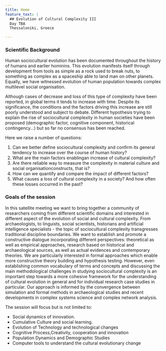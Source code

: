 ```yaml
---
title: Home 
feature_text: |
  ## Evolution of Cultural Complexity III
  Day TBA 
  Thessaloniki, Greece 

---
```


### Scientific Background

Human sociocultural evolution has been documented throughout the history
of humans and earlier hominins. This evolution manifests itself through
development from tools as simple as a rock used to break nuts, to something as
complex as a spaceship able to land man on other planets. Equally, we
have witnessed evolution of human population towards complex multilevel
social organisation.

Although cases of decrease and loss of this type of complexity have
been reported, in global terms it tends to increase with time. Despite
its significance, the conditions and the factors driving this increase
are still poorly understood and subject to debate. Different hypothesis
trying to explain the rise of sociocultural complexity in human
societies have been proposed (demographic factor, cognitive component,
historical contingency...) but so far no consensus has been reached.

Here we raise a number of questions:

1.  Can we better define sociocultural complexity and confirm its
    general tendency to increase over the course of human history?
2.  What are the main factors enablingan increase of cultural
    complexity?
3.  Are there reliable way to measure the complexity in material culture
    and social organisationconstructs, that is?
4.  How can we quantify and compare the impact of different factors?
5.  What causes a loss of cultural complexity in a society? And how
    often these losses occurred in the past?

### Goals of the session

In this satellite meeting we want to bring together a community of
researchers coming from different scientific domains and interested in
different aspect of the evolution of social and cultural complexity.
From archaeologists, to linguists, social scientists, historians and
artificial intelligence specialists - the topic of sociocultural
complexity transgresses traditional discipline boundaries. We want to
establish and promote a constructive dialogue incorporating different
perspectives: theoretical as well as empirical approaches, research
based on historical and archaeological sources, as well as actual
evidences and contemporary theories. We are particularly interested in
formal approaches which enable more constructive theory building and
hypothesis testing. However, even establishing common vocabulary of
terms and concepts and discussing the main methodological challenges in
studying sociocultural complexity is an important step towards a more
cohesive framework for the understanding of cultural evolution in
general and for individual research case studies in particular. Our
approach is informed by the convergence between simulation and formal
methods in archaeological studies and recent developments in complex
systems science and complex network analysis.

The session will focus but is not limited to:
-   Social dynamics of innovation.
-   Cumulative Culture and social learning.
-   Evolution of Technology and technological changes
-   Cognitive Process,Creativity, cooperation and innovation
-   Population Dynamics and Demographic Studies
-   Computer tools to understand the cultural evolutionary change

